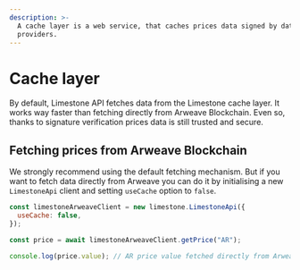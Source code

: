 ```yaml
---
description: >-
  A cache layer is a web service, that caches prices data signed by data
  providers.
---
```


# Cache layer

By default, Limestone API fetches data from the Limestone cache layer. It works way faster than fetching directly from Arweave Blockchain. Even so, thanks to signature verification prices data is still trusted and secure.

## Fetching prices from Arweave Blockchain

We strongly recommend using the default fetching mechanism. But if you want to fetch data directly from Arweave you can do it by initialising a new `LimestoneApi` client and setting `useCache` option to `false`.

```javascript
const limestoneArweaveClient = new limestone.LimestoneApi({
  useCache: false,
});

const price = await limestoneArweaveClient.getPrice("AR");

console.log(price.value); // AR price value fetched directly from Arweave
```

